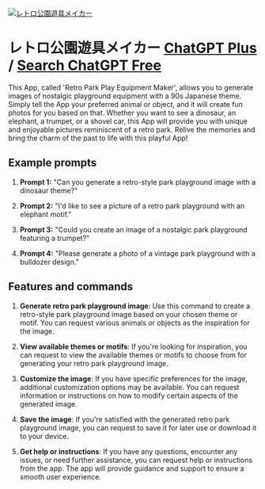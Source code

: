 
[![レトロ公園遊具メイカー](https://files.oaiusercontent.com/file-SwnU28Iz2l5VHIkrbJsQTSYB?se=2123-10-17T00%3A20%3A15Z&sp=r&sv=2021-08-06&sr=b&rscc=max-age%3D31536000%2C%20immutable&rscd=attachment%3B%20filename%3D57ca1315-e558-4c4c-bb3a-f64b4cac9e36.png&sig=TjQwlyN4AJD4kUAQlLhR/qizaM9OZnV/8zgp2SxEHj0%3D)](https://chat.openai.com/g/g-SxxGtYoYY-retorogong-yuan-you-ju-meika)

# レトロ公園遊具メイカー [ChatGPT Plus](https://chat.openai.com/g/g-SxxGtYoYY-retorogong-yuan-you-ju-meika) / [Search ChatGPT Free](https://gptcall.net/index.html#/?search=%E3%83%AC%E3%83%88%E3%83%AD%E5%85%AC%E5%9C%92%E9%81%8A%E5%85%B7%E3%83%A1%E3%82%A4%E3%82%AB%E3%83%BC)

This App, called 'Retro Park Play Equipment Maker', allows you to generate images of nostalgic playground equipment with a 90s Japanese theme. Simply tell the App your preferred animal or object, and it will create fun photos for you based on that. Whether you want to see a dinosaur, an elephant, a trumpet, or a shovel car, this App will provide you with unique and enjoyable pictures reminiscent of a retro park. Relive the memories and bring the charm of the past to life with this playful App!

## Example prompts

1. **Prompt 1:** "Can you generate a retro-style park playground image with a dinosaur theme?"

2. **Prompt 2:** "I'd like to see a picture of a retro park playground with an elephant motif."

3. **Prompt 3:** "Could you create an image of a nostalgic park playground featuring a trumpet?"

4. **Prompt 4:** "Please generate a photo of a vintage park playground with a bulldozer design."

## Features and commands

1. **Generate retro park playground image**: Use this command to create a retro-style park playground image based on your chosen theme or motif. You can request various animals or objects as the inspiration for the image.

2. **View available themes or motifs**: If you're looking for inspiration, you can request to view the available themes or motifs to choose from for generating your retro park playground image.

3. **Customize the image**: If you have specific preferences for the image, additional customization options may be available. You can request information or instructions on how to modify certain aspects of the generated image.

4. **Save the image**: If you're satisfied with the generated retro park playground image, you can request to save it for later use or download it to your device.

5. **Get help or instructions**: If you have any questions, encounter any issues, or need further assistance, you can request help or instructions from the app. The app will provide guidance and support to ensure a smooth user experience.


